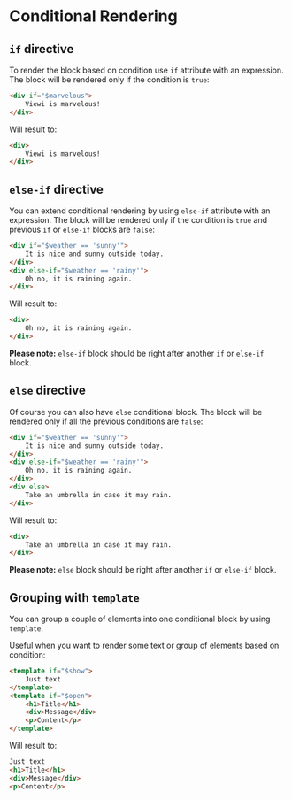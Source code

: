 # Conditional Rendering

## `if` directive

To render the block based on condition use `if` attribute with an expression. The block will be rendered only if the condition is `true`:

```html
<div if="$marvelous">
    Viewi is marvelous!
</div>
```

Will result to:

```html
<div>
    Viewi is marvelous!
</div>
```

## `else-if` directive

You can extend conditional rendering by using `else-if` attribute with an expression. The block will be rendered only if the condition is `true` and previous `if` or `else-if` blocks are `false`:

```html
<div if="$weather == 'sunny'">
    It is nice and sunny outside today.
</div>
<div else-if="$weather == 'rainy'">
    Oh no, it is raining again.
</div>
```

Will result to:

```html
<div>
    Oh no, it is raining again.
</div>
```

**Please note:** `else-if` block should be right after another `if` or `else-if` block.

## `else` directive

Of course you can also have `else` conditional block. The block will be rendered only if all the previous conditions are `false`:

```html
<div if="$weather == 'sunny'">
    It is nice and sunny outside today.
</div>
<div else-if="$weather == 'rainy'">
    Oh no, it is raining again.
</div>
<div else>
    Take an umbrella in case it may rain.
</div>
```

Will result to:

```html
<div>
    Take an umbrella in case it may rain.
</div>
```

**Please note:** `else` block should be right after another `if` or `else-if` block.

## Grouping with `template`

You can group a couple of elements into one conditional block by using `template`.

Useful when you want to render some text or group of elements based on condition:

```html
<template if="$show">
    Just text
</template>
<template if="$open">
    <h1>Title</h1>
    <div>Message</div>
    <p>Content</p>
</template>
```

Will result to:

```html
Just text
<h1>Title</h1>
<div>Message</div>
<p>Content</p>
```